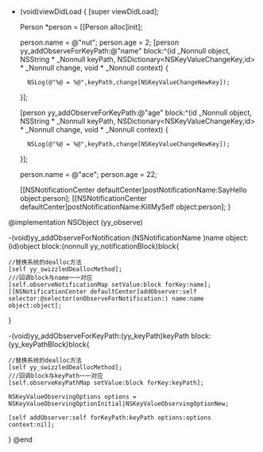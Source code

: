 - (void)viewDidLoad {
    [super viewDidLoad];
    
    Person *person = [[Person alloc]init];
    
    person.name = @"nut";
    person.age = 2;
    [person yy_addObserveForKeyPath:@"name" block:^(id  _Nonnull object, NSString * _Nonnull keyPath, NSDictionary<NSKeyValueChangeKey,id> * _Nonnull change, void * _Nonnull context) {
       
        NSLog(@"%@ = %@",keyPath,change[NSKeyValueChangeNewKey]);
    }];
    
    [person yy_addObserveForKeyPath:@"age" block:^(id  _Nonnull object, NSString * _Nonnull keyPath, NSDictionary<NSKeyValueChangeKey,id> * _Nonnull change, void * _Nonnull context) {
        
        NSLog(@"%@ = %@",keyPath,change[NSKeyValueChangeNewKey]);
    }];

    person.name = @"ace";
    person.age = 22;
        
    [[NSNotificationCenter defaultCenter]postNotificationName:SayHello object:person];
    [[NSNotificationCenter defaultCenter]postNotificationName:KillMySelf object:person];
}



@implementation NSObject (yy_observe)

-(void)yy_addObserveForNotification:(NSNotificationName )name object:(id)object block:(nonnull yy_notificationBlock)block{
    
    //替换系统的dealloc方法
    [self yy_swizzledDeallocMethod];
    ///回调block与name一一对应
    [self.observeNotificationMap setValue:block forKey:name];
    [[NSNotificationCenter defaultCenter]addObserver:self selector:@selector(onObserveForNotification:) name:name object:object];
}

-(void)yy_addObserveForKeyPath:(yy_keyPath)keyPath block:(yy_keyPathBlock)block{
    
    //替换系统的dealloc方法
    [self yy_swizzledDeallocMethod];
    ///回调block与keyPath一一对应
    [self.observeKeyPathMap setValue:block forKey:keyPath];
    
    NSKeyValueObservingOptions options = NSKeyValueObservingOptionInitial|NSKeyValueObservingOptionNew;
    
    [self addObserver:self forKeyPath:keyPath options:options context:nil];
}
@end

